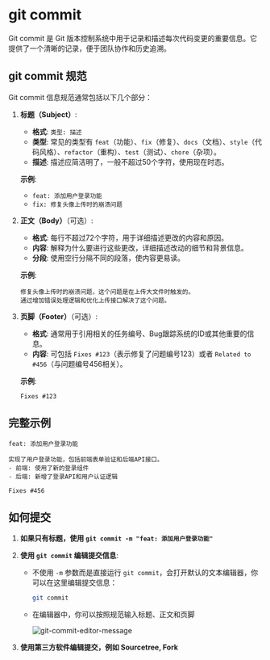 # git commit

Git commit 是 Git 版本控制系统中用于记录和描述每次代码变更的重要信息。它提供了一个清晰的记录，便于团队协作和历史追溯。

## git commit 规范

Git commit 信息规范通常包括以下几个部分：

1. **标题（Subject）**:

    - **格式**: `类型: 描述`
    - **类型**: 常见的类型有 `feat`（功能）、`fix`（修复）、`docs`（文档）、`style`（代码风格）、`refactor`（重构）、`test`（测试）、`chore`（杂项）。
    - **描述**: 描述应简洁明了，一般不超过50个字符，使用现在时态。

    **示例**:
    - `feat: 添加用户登录功能`
    - `fix: 修复头像上传时的崩溃问题`

2. **正文（Body）**（可选）:

    - **格式**: 每行不超过72个字符，用于详细描述更改的内容和原因。
    - **内容**: 解释为什么要进行这些更改，详细描述改动的细节和背景信息。
    - **分段**: 使用空行分隔不同的段落，使内容更易读。

    **示例**:
    ```
    修复头像上传时的崩溃问题，这个问题是在上传大文件时触发的。
    通过增加错误处理逻辑和优化上传接口解决了这个问题。
    ```

3. **页脚（Footer）**（可选）:

    - **格式**: 通常用于引用相关的任务编号、Bug跟踪系统的ID或其他重要的信息。
    - **内容**: 可包括 `Fixes #123`（表示修复了问题编号123）或者 `Related to #456`（与问题编号456相关）。

    **示例**:
    ```
    Fixes #123
    ```

## 完整示例

```
feat: 添加用户登录功能

实现了用户登录功能，包括前端表单验证和后端API接口。
- 前端: 使用了新的登录组件
- 后端: 新增了登录API和用户认证逻辑

Fixes #456
```

## 如何提交

1. **如果只有标题，使用 `git commit -m "feat: 添加用户登录功能"`**

2. **使用 `git commit` 编辑提交信息**:

    - 不使用 `-m` 参数而是直接运行 `git commit`，会打开默认的文本编辑器，你可以在这里编辑提交信息：

        ```bash
        git commit
        ```

    - 在编辑器中，你可以按照规范输入标题、正文和页脚

        ![git-commit-editor-message](/git-commit-editor-message.png)

3. **使用第三方软件编辑提交，例如 Sourcetree, Fork**

